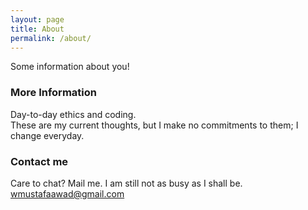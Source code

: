 ```yaml
---
layout: page
title: About
permalink: /about/
---
```


Some information about you!

### More Information

Day-to-day ethics and coding. <br>
These are my current thoughts, but I make no commitments to them;  I change everyday.<br>


### Contact me
Care to chat? Mail me. I am still not as busy as I shall be.
[wmustafaawad@gmail.com](mailto:wmustafaawad@gmail.com)
